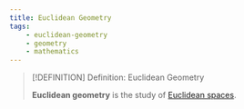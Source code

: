 ```yaml
---
title: Euclidean Geometry
tags:
    - euclidean-geometry
    - geometry
    - mathematics
---
```


>[!DEFINITION] Definition: Euclidean Geometry
>
>**Euclidean geometry** is the study of [Euclidean spaces](../../Analysis/Real%20Analysis/The%20Topology%20of%20Euclidean%20Space.md).
>